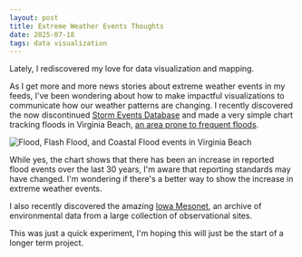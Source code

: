 ```yaml
---
layout: post
title: Extreme Weather Events Thoughts
date: 2025-07-18
tags: data visualization
---
```


Lately, I rediscovered my love for data visualization and mapping.

As I get more and more news stories about extreme weather events in my feeds, I've been wondering about how to make impactful visualizations to communicate how our weather patterns are changing.
I recently discovered the now discontinued [Storm Events Database](https://www.ncdc.noaa.gov/stormevents/) and made a very simple chart tracking floods in Virginia Beach, [an area prone to frequent floods](https://virginiabeach.gov/connect/blog/the-ripple-effect-virginia-beachs-three-most-common-flood-types).

![Flood, Flash Flood, and Coastal Flood events in Virginia Beach]({{site.url}}/assets/img/flood_results_chart.svg)

While yes, the chart shows that there has been an increase in reported flood events over the last 30 years, I'm aware that reporting standards may have changed. I'm wondering if there's a better way to show the increase in extreme weather events.

I also recently discovered the amazing [Iowa Mesonet](https://mesonet.agron.iastate.edu/vtec/search.php?mode=list), an archive of environmental data from a large collection of observational sites.

This was just a quick experiment, I'm hoping this will just be the start of a longer term project.
